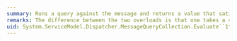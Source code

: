 ```yaml
---
summary: Runs a query against the message and returns a value that satisfies the query.
remarks: The difference between the two overloads is that one takes a <xref:System.ServiceModel.Channels.Message> parameter and is not permitted to examine the body. The other takes a <xref:System.ServiceModel.Channels.MessageBuffer> parameter and can examine any part of the message. Message headers are automatically buffered and can be queried without being consumed. However, if the body is to be queried, then the entire message must be buffered because an unbuffered message body can be consumed by the query.
uid: System.ServiceModel.Dispatcher.MessageQueryCollection.Evaluate``1*
---
```

